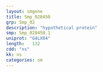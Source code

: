 ```yaml
---
layout: smgene
title: Smp_028450
grp: Smp_02
description: "hypothetical protein"
smp: Smp_028450.1
uniprot: "G4LX04"
length:   132
cdd: "ns"
kk: ns
categories: sm
---
```

